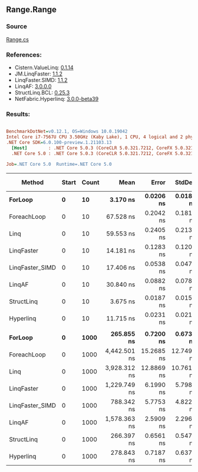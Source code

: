 ﻿## Range.Range

### Source
[Range.cs](../LinqBenchmarks/Range/Range.cs)

### References:
- Cistern.ValueLinq: [0.1.14](https://www.nuget.org/packages/Cistern.ValueLinq/0.1.14)
- JM.LinqFaster: [1.1.2](https://www.nuget.org/packages/JM.LinqFaster/1.1.2)
- LinqFaster.SIMD: [1.1.2](https://www.nuget.org/packages/LinqFaster.SIMD/1.0.3)
- LinqAF: [3.0.0.0](https://www.nuget.org/packages/LinqAF/3.0.0.0)
- StructLinq.BCL: [0.25.3](https://www.nuget.org/packages/StructLinq.BCL/0.25.3)
- NetFabric.Hyperlinq: [3.0.0-beta39](https://www.nuget.org/packages/NetFabric.Hyperlinq/3.0.0-beta39)

### Results:
``` ini

BenchmarkDotNet=v0.12.1, OS=Windows 10.0.19042
Intel Core i7-7567U CPU 3.50GHz (Kaby Lake), 1 CPU, 4 logical and 2 physical cores
.NET Core SDK=6.0.100-preview.1.21103.13
  [Host]        : .NET Core 5.0.3 (CoreCLR 5.0.321.7212, CoreFX 5.0.321.7212), X64 RyuJIT
  .NET Core 5.0 : .NET Core 5.0.3 (CoreCLR 5.0.321.7212, CoreFX 5.0.321.7212), X64 RyuJIT

Job=.NET Core 5.0  Runtime=.NET Core 5.0  

```
|          Method | Start | Count |         Mean |      Error |     StdDev | Ratio | RatioSD |  Gen 0 | Gen 1 | Gen 2 | Allocated |
|---------------- |------ |------ |-------------:|-----------:|-----------:|------:|--------:|-------:|------:|------:|----------:|
|         **ForLoop** |     **0** |    **10** |     **3.170 ns** |  **0.0206 ns** |  **0.0183 ns** |  **1.00** |    **0.00** |      **-** |     **-** |     **-** |         **-** |
|     ForeachLoop |     0 |    10 |    67.528 ns |  0.2042 ns |  0.1810 ns | 21.30 |    0.12 | 0.0267 |     - |     - |      56 B |
|            Linq |     0 |    10 |    59.553 ns |  0.2405 ns |  0.2132 ns | 18.79 |    0.15 | 0.0191 |     - |     - |      40 B |
|      LinqFaster |     0 |    10 |    14.181 ns |  0.1283 ns |  0.1200 ns |  4.48 |    0.04 | 0.0306 |     - |     - |      64 B |
| LinqFaster_SIMD |     0 |    10 |    17.406 ns |  0.0538 ns |  0.0477 ns |  5.49 |    0.04 | 0.0306 |     - |     - |      64 B |
|          LinqAF |     0 |    10 |    30.840 ns |  0.0882 ns |  0.0782 ns |  9.73 |    0.07 |      - |     - |     - |         - |
|      StructLinq |     0 |    10 |     3.675 ns |  0.0187 ns |  0.0156 ns |  1.16 |    0.01 |      - |     - |     - |         - |
|       Hyperlinq |     0 |    10 |    11.715 ns |  0.0231 ns |  0.0216 ns |  3.70 |    0.02 |      - |     - |     - |         - |
|                 |       |       |              |            |            |       |         |        |       |       |           |
|         **ForLoop** |     **0** |  **1000** |   **265.855 ns** |  **0.7200 ns** |  **0.6735 ns** |  **1.00** |    **0.00** |      **-** |     **-** |     **-** |         **-** |
|     ForeachLoop |     0 |  1000 | 4,442.501 ns | 15.2685 ns | 12.7499 ns | 16.71 |    0.07 | 0.0229 |     - |     - |      56 B |
|            Linq |     0 |  1000 | 3,928.312 ns | 12.8869 ns | 10.7612 ns | 14.78 |    0.05 | 0.0153 |     - |     - |      40 B |
|      LinqFaster |     0 |  1000 | 1,229.749 ns |  6.1990 ns |  5.7986 ns |  4.63 |    0.03 | 1.9226 |     - |     - |    4024 B |
| LinqFaster_SIMD |     0 |  1000 |   788.342 ns |  5.7753 ns |  4.8226 ns |  2.97 |    0.02 | 1.9226 |     - |     - |    4024 B |
|          LinqAF |     0 |  1000 | 1,578.363 ns |  2.5909 ns |  2.2968 ns |  5.94 |    0.02 |      - |     - |     - |         - |
|      StructLinq |     0 |  1000 |   266.397 ns |  0.6561 ns |  0.5479 ns |  1.00 |    0.00 |      - |     - |     - |         - |
|       Hyperlinq |     0 |  1000 |   278.843 ns |  0.7187 ns |  0.6372 ns |  1.05 |    0.00 |      - |     - |     - |         - |
